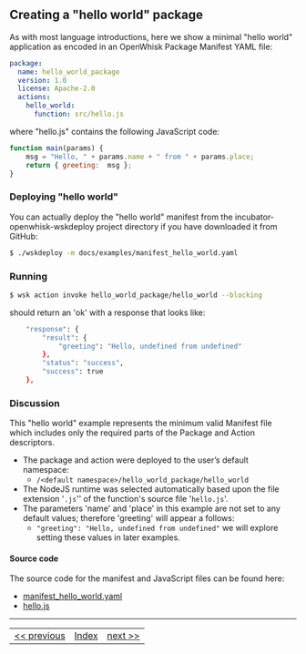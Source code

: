 ## Creating a "hello world" package

As with most language introductions, here we show a minimal "hello world" application as encoded in an OpenWhisk Package Manifest YAML file:

```yaml
package:
  name: hello_world_package
  version: 1.0
  license: Apache-2.0
  actions:
    hello_world:
      function: src/hello.js
```

where "hello.js" contains the following JavaScript code:
```javascript
function main(params) {
    msg = "Hello, " + params.name + " from " + params.place;
    return { greeting:  msg };
}
```

### Deploying "hello world"

You can actually deploy the "hello world" manifest from the incubator-openwhisk-wskdeploy project directory if you have downloaded it from GitHub:

```sh
$ ./wskdeploy -m docs/examples/manifest_hello_world.yaml
```

### Running
```sh
$ wsk action invoke hello_world_package/hello_world --blocking
```
should return an 'ok' with a response that looks like:
```sh
    "response": {
        "result": {
            "greeting": "Hello, undefined from undefined"
        },
        "status": "success",
        "success": true
    },
```

### Discussion

This "hello world" example represents the minimum valid Manifest file which includes only the required parts of the Package and Action descriptors.

- The package and action were deployed to the user’s default namespace:
  - ```/<default namespace>/hello_world_package/hello_world```
- The NodeJS runtime was selected automatically based upon the file extension '```.js```'' of the function's source file '```hello.js```'.
- The parameters 'name' and 'place' in this example are not set to any default values; therefore 'greeting' will appear a follows:
  - ```"greeting": "Hello, undefined from undefined"```
  we will explore setting these values in later examples.

#### Source code
The source code for the manifest and JavaScript files can be found here:
- [manifest_hello_world.yaml](https://github.com/apache/incubator-openwhisk-wskdeploy/blob/master/docs/examples/manifest_hello_world.yaml)
- [hello.js](https://github.com/apache/incubator-openwhisk-wskdeploy/blob/master/docs/examples/src/hello.js)

---
<!--
 Bottom Navigation
-->
<html>
<div align="center">
<table align="center">
  <tr>
    <td><a href="wskdeploy_packages.md#creating-a-hello-world-package">&lt;&lt;&nbsp;previous</a></td>
    <td><a href="programming_guide.md#guided-examples">Index</a></td>
    <td><a href="wskdeploy_helloworld_basic_io.md#"hello-world-action-with-input-and-output-parameters">next&nbsp;&gt;&gt;</a></td>
  </tr>
</table>
</div>
</html>
